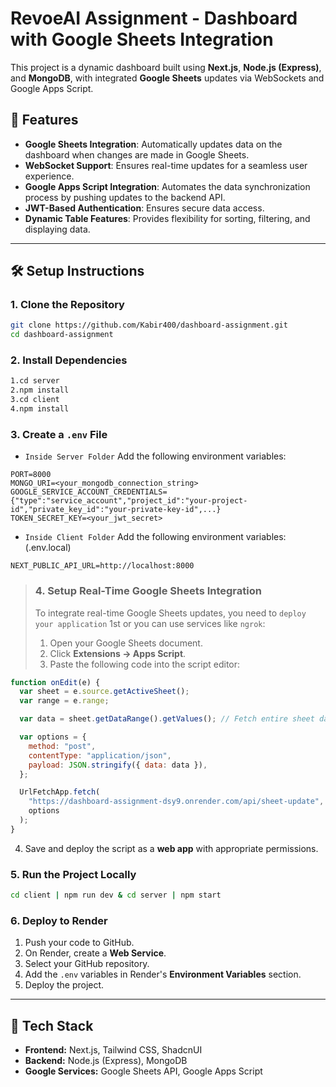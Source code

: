 # RevoeAI Assignment - Dashboard with Google Sheets Integration

This project is a dynamic dashboard built using **Next.js**, **Node.js (Express)**, and **MongoDB**, with integrated **Google Sheets** updates via WebSockets and Google Apps Script.

## 🚀 Features

- **Google Sheets Integration**: Automatically updates data on the dashboard when changes are made in Google Sheets.
- **WebSocket Support**: Ensures real-time updates for a seamless user experience.
- **Google Apps Script Integration**: Automates the data synchronization process by pushing updates to the backend API.
- **JWT-Based Authentication**: Ensures secure data access.
- **Dynamic Table Features**: Provides flexibility for sorting, filtering, and displaying data.

---

## 🛠️ Setup Instructions

### 1. Clone the Repository

```bash
git clone https://github.com/Kabir400/dashboard-assignment.git
cd dashboard-assignment
```

### 2. Install Dependencies

```bash
1.cd server
2.npm install
3.cd client
4.npm install
```

### 3. Create a `.env` File 

- `Inside Server Folder`
  Add the following environment variables:

```
PORT=8000
MONGO_URI=<your_mongodb_connection_string>
GOOGLE_SERVICE_ACCOUNT_CREDENTIALS={"type":"service_account","project_id":"your-project-id","private_key_id":"your-private-key-id",...}
TOKEN_SECRET_KEY=<your_jwt_secret>
```

- `Inside Client Folder`
  Add the following environment variables:(.env.local)

```
NEXT_PUBLIC_API_URL=http://localhost:8000
```

> ### 4. Setup Real-Time Google Sheets Integration
>
> To integrate real-time Google Sheets updates, you need to `deploy your application` 1st or you can use services like `ngrok`:
>
> 1. Open your Google Sheets document.
> 2. Click **Extensions → Apps Script**.
> 3. Paste the following code into the script editor:

```javascript
function onEdit(e) {
  var sheet = e.source.getActiveSheet();
  var range = e.range;

  var data = sheet.getDataRange().getValues(); // Fetch entire sheet data

  var options = {
    method: "post",
    contentType: "application/json",
    payload: JSON.stringify({ data: data }),
  };

  UrlFetchApp.fetch(
    "https://dashboard-assignment-dsy9.onrender.com/api/sheet-update",
    options
  );
}
```

4. Save and deploy the script as a **web app** with appropriate permissions.

### 5. Run the Project Locally

```bash
cd client | npm run dev & cd server | npm start
```

### 6. Deploy to Render

1. Push your code to GitHub.
2. On Render, create a **Web Service**.
3. Select your GitHub repository.
4. Add the `.env` variables in Render's **Environment Variables** section.
5. Deploy the project.

---

## 🧩 Tech Stack

- **Frontend:** Next.js, Tailwind CSS, ShadcnUI
- **Backend:** Node.js (Express), MongoDB
- **Google Services:** Google Sheets API, Google Apps Script


